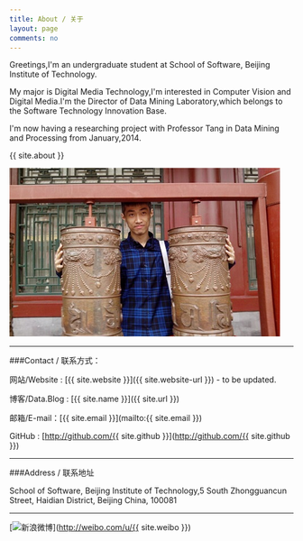 ```yaml
---
title: About / 关于
layout: page
comments: no
---
```


Greetings,I'm an undergraduate student at School of Software, Beijing Institute of Technology. 

My major is Digital Media Technology,I'm interested in Computer Vision and Digital Media.I'm the Director of Data Mining Laboratory,which belongs to the Software Technology Innovation Base.

I'm now having a researching project with Professor Tang in Data Mining and Processing from January,2014.

{{ site.about }}

![hijiangtao](/album/me.jpg)

----

###Contact / 联系方式：

网站/Website : [{{ site.website }}]({{ site.website-url }}) - to be updated.

博客/Data.Blog : [{{ site.name }}]({{ site.url }})

邮箱/E-mail：[{{ site.email }}](mailto:{{ site.email }})

GitHub : [http://github.com/{{ site.github }}](http://github.com/{{ site.github }})

----

###Address / 联系地址

School of Software, Beijing Institute of Technology,5 South Zhongguancun Street, Haidian District, Beijing China, 100081

----

[![新浪微博](http://service.t.sina.com.cn/widget/qmd/1679954022/3a8a960d/1.png)](http://weibo.com/u/{{ site.weibo }})
